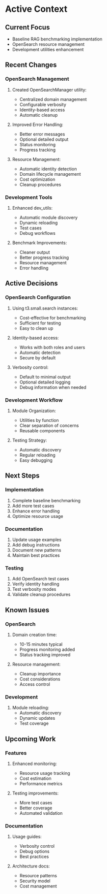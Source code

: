 # Active Context

## Current Focus
- Baseline RAG benchmarking implementation
- OpenSearch resource management
- Development utilities enhancement

## Recent Changes

### OpenSearch Management
1. Created OpenSearchManager utility:
   - Centralized domain management
   - Configurable verbosity
   - Identity-based access
   - Automatic cleanup

2. Improved Error Handling:
   - Better error messages
   - Optional detailed output
   - Status monitoring
   - Progress tracking

3. Resource Management:
   - Automatic identity detection
   - Domain lifecycle management
   - Cost optimization
   - Cleanup procedures

### Development Tools
1. Enhanced dev_utils:
   - Automatic module discovery
   - Dynamic reloading
   - Test cases
   - Debug workflows

2. Benchmark Improvements:
   - Cleaner output
   - Better progress tracking
   - Resource management
   - Error handling

## Active Decisions

### OpenSearch Configuration
1. Using t3.small.search instances:
   - Cost-effective for benchmarking
   - Sufficient for testing
   - Easy to clean up

2. Identity-based access:
   - Works with both roles and users
   - Automatic detection
   - Secure by default

3. Verbosity control:
   - Default to minimal output
   - Optional detailed logging
   - Debug information when needed

### Development Workflow
1. Module Organization:
   - Utilities by function
   - Clear separation of concerns
   - Reusable components

2. Testing Strategy:
   - Automatic discovery
   - Regular reloading
   - Easy debugging

## Next Steps

### Implementation
1. Complete baseline benchmarking
2. Add more test cases
3. Enhance error handling
4. Optimize resource usage

### Documentation
1. Update usage examples
2. Add debug instructions
3. Document new patterns
4. Maintain best practices

### Testing
1. Add OpenSearch test cases
2. Verify identity handling
3. Test verbosity modes
4. Validate cleanup procedures

## Known Issues

### OpenSearch
1. Domain creation time:
   - 10-15 minutes typical
   - Progress monitoring added
   - Status tracking improved

2. Resource management:
   - Cleanup importance
   - Cost considerations
   - Access control

### Development
1. Module reloading:
   - Automatic discovery
   - Dynamic updates
   - Test coverage

## Upcoming Work

### Features
1. Enhanced monitoring:
   - Resource usage tracking
   - Cost estimation
   - Performance metrics

2. Testing improvements:
   - More test cases
   - Better coverage
   - Automated validation

### Documentation
1. Usage guides:
   - Verbosity control
   - Debug options
   - Best practices

2. Architecture docs:
   - Resource patterns
   - Security model
   - Cost management

